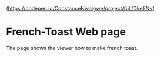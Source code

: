 (https://codepen.io/ConstanceNwaigwe/project/full/DkeENv)

# French-Toast Web page
The page shows the viewer how to make french toast.

